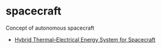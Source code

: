 # spacecraft
Concept of autonomous spacecraft

* [Hybrid Thermal–Electrical Energy System for Spacecraft](ENERGY.md)
